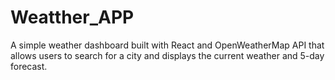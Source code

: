 # Weatther_APP
A simple weather dashboard built with React and OpenWeatherMap API that allows users to search for a city and displays the current weather and 5-day forecast.
